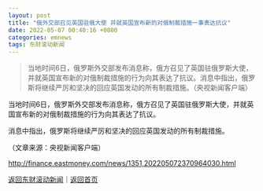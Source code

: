 ```yaml
---
layout: post
title: "俄外交部召见英国驻俄大使 并就英国宣布新的对俄制裁措施一事表达抗议"
date: 2022-05-07 00:40:16 +0800
categories: emnews
tags: 东财滚动新闻
---
```

> 当地时间6日，俄罗斯外交部发布消息称，俄方召见了英国驻俄罗斯大使，并就英国宣布新的对俄制裁措施的行为向其表达了抗议。消息中指出，俄罗斯将继续严厉和坚决的回应英国发动的所有制裁措施。（央视新闻客户端）

<p>当地时间6日，俄罗斯外交部发布消息称，俄方召见了英国驻俄罗斯大使，并就英国宣布新的对俄制裁措施的行为向其表达了抗议。</p>
 <p>消息中指出，俄罗斯将继续严厉和坚决的回应英国发动的所有制裁措施。</p><p class="em_media">（文章来源：央视新闻客户端）</p>

<http://finance.eastmoney.com/news/1351,202205072370964030.html>

[返回东财滚动新闻](//finews.withounder.com/emnews/)｜[返回首页](//finews.withounder.com/)